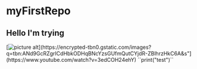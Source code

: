 # myFirstRepo
## Hello I'm trying ##
[![picture alt](https://encrypted-tbn0.gstatic.com/images?q=tbn:ANd9GcRZgrICdHbkODHqBNcYzsGUfmQutCYjdR-ZBlhrzHkC6A&s")](https://encrypted-tbn0.gstatic.com/images?q=tbn:ANd9GcRZgrICdHbkODHqBNcYzsGUfmQutCYjdR-ZBlhrzHkC6A&s"](https://www.youtube.com/watch?v=3edCOH24ehY)
``print("test")``
